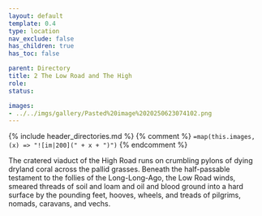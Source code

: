 ```yaml
---
layout: default
template: 0.4
type: location
nav_exclude: false
has_children: true
has_toc: false

parent: Directory
title: 2 The Low Road and The High
role: 
status: 

images: 
- ../../imgs/gallery/Pasted%20image%2020250623074102.png
---
```


{% include header_directories.md %}
{% comment %}
`=map(this.images, (x) => "![im|200](" + x + ")")`
{% endcomment %}

The cratered viaduct of the High Road runs on crumbling pylons
of dying dryland coral across the pallid grasses. Beneath the
half-passable testament to the follies of the Long-Long-Ago, the
Low Road winds, smeared threads of soil and loam and oil and
blood ground into a hard surface by the pounding feet, hooves,
wheels, and treads of pilgrims, nomads, caravans, and vechs.
